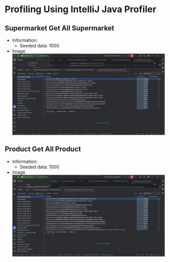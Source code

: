 # Profiling Using IntelliJ Java Profiler

## Supermarket Get All Supermarket
- Information:
    - Seeded data: 1000
- Image
![img.png](img.png)
## Product Get All Product
- Information:
    - Seeded data: 1000
- Image
![img_1.png](img_1.png)
